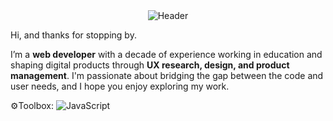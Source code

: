 <div align="center">
  <img src="https://capsule-render.vercel.app/api?type=blur&height=300&color=0:CD5C5C,100:d7a20f&text=tom%20alvarez&fontSize=20&fontColor=FFF5E0&fontAlign=50&fontAlignY=50&desc=web%20developer&descSize=18&descAlignY=59&descAlign=53" alt="Header" />
</div>

Hi, and thanks for stopping by.

I’m a **web developer** with a decade of experience working in education and shaping digital products through **UX research, design, and product management**. I'm passionate about bridging the gap between the code and user needs, and I hope you enjoy exploring my work.

⚙️Toolbox: ![JavaScript](https://img.shields.io/badge/-JavaScript-F7DF1E?style=flat-square&logo=javascript&logoColor=black)
